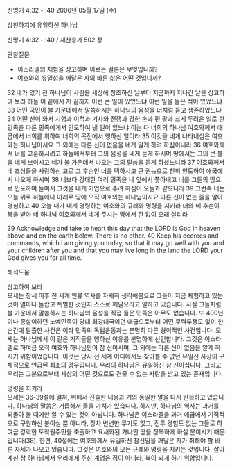 신명기 4:32 - :40 
2006년 05월 17일 (수)

상천하지에 유일하신 하나님



신명기 4:32 - :40 / 새찬송가 502 장


관찰질문
- 이스라엘의 체험을 상고하며 이르는 결론은 무엇입니까?
- 여호와의 유일성을 깨달은 자의 바른 삶은 어떤 것입니까? 

32 네가 있기 전 하나님이 사람을 세상에 창조하신 날부터 지금까지 지나간 날을 상고하여 보라 하늘 이 끝에서 저 끝까지 이런 큰 일이 있었느냐 이런 일을 들은 적이 있었느냐 33 어떤 국민이 불 가운데에서 말씀하시는 하나님의 음성을 너처럼 듣고 생존하였느냐 34 어떤 신이 와서 시험과 이적과 기사와 전쟁과 강한 손과 편 팔과 크게 두려운 일로 한 민족을 다른 민족에게서 인도하여 낸 일이 있느냐 이는 다 너희의 하나님 여호와께서 애굽에서 너희를 위하여 너희의 목전에서 행하신 일이라 35 이것을 네게 나타내심은 여호와는 하나님이시요 그 외에는 다른 신이 없음을 네게 알게 하려 하심이니라 36 여호와께서 너를 교훈하시려고 하늘에서부터 그의 음성을 네게 듣게 하시며 땅에서는 그의 큰 불을 네게 보이시고 네가 불 가운데서 나오는 그의 말씀을 듣게 하셨느니라 37 여호와께서 네 조상들을 사랑하신 고로 그 후손인 너를 택하시고 큰 권능으로 친히 인도하여 애굽에서 나오게 하시며 38 너보다 강대한 여러 민족을 네 앞에서 쫓아내고 너를 그들의 땅으로 인도하여 들여서 그것을 네게 기업으로 주려 하심이 오늘과 같으니라 39 그런즉 너는 오늘 위로 하늘에나 아래로 땅에 오직 여호와는 하나님이시요 다른 신이 없는 줄을 알아 명심하고 40 오늘 내가 네게 명령하는 여호와의 규례와 명령을 지키라 너와 네 후손이 복을 받아 네 하나님 여호와께서 네게 주시는 땅에서 한 없이 오래 살리라 

39  Acknowledge and take to heart this day that the LORD is God in heaven above and on the earth below. There is no other. 40  Keep his decrees and commands, which I am giving you today, so that it may go well with you and your children after you and that you may live long in the land the LORD your God gives you for all time.

해석도움





상고하여 보라  
모세는 창세 이후 전 세계 인류 역사를 자세히 생각해봄으로 그들이 지금 체험하고 있는 것이 얼마나 놀랍고 특별한 것인지 스스로 깨달으라고 말하고 있습니다. 사실 그들처럼 불 가운데서 말씀하시는 하나님의 음성을 직접 들은 민족은 아무도 없습니다. 또 400년이나 종살이하던 노예민족이 당대 최강대국이던 애굽으로부터 어떤 무력투쟁도 없이 한순간에 탈출한 사건은 여타 민족의 독립운동과는 분명히 다른 경이적인 사건입니다. 모세는 하나님께서 이 같은 기적들을 행하신 이유를 분명하게 선언합니다. 그것은 이스라엘로 하여금 오직 여호와 하나님만이 참 신이시며, 그 외에는 다른 신이 없음을 알게 하시기 위함이었습니다. 이것은 당시 전 세계 어디에서도 찾아볼 수 없던 유일신 사상이 구체적으로 언급된 최초의 경우입니다.  우리의 하나님은 유일하신 참 신이십니다. 그리고 우리는 그분으로부터 세상의 어떤 것으로도 견줄 수 없는 사랑을 받고 있는 존재입니다. 

명령을 지키라  
모세는 36-39절에 걸쳐, 위에서 진술한 내용과 거의 동일한 말을 다시 반복하고 있습니다. 하나님의 말씀은 거듭해서 들을 가치가 있습니다. 하지만, 하나님의 역사는 과거를 되돌아 볼 때에만 알 수 있는 것이 아닙니다. 하나님은 이스라엘을 과거 애굽에서 기적적으로 구원하신 분이실 뿐 아니라, 장차 변변한 무기도 없고, 전투 경험도 없는 그들로 하여금 강력한 토착원주민을 축출하고 요새화된 가나안 땅을 정복하게 하실 분이시기 때문입니다(38). 한편, 40절에는 여호와께서 유일하신 참신임을 깨달은 자가 취해야 할 바른 자세가 나오고 있습니다. 그것은 여호와의 모든 규례와 명령을 지키는 것입니다. 살아계신 참 하나님께서 우리에게 주신 계명은 짐이 아니라, 복이 되게 하기 위함입니다.